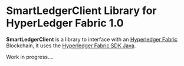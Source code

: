 # SmartLedgerClient Library for HyperLedger Fabric 1.0

**SmartLedgerClient** is a library to interface with an [Hyperledger Fabric](https://hyperledger-fabric.readthedocs.io/en/latest/) Blockchain, it uses the [Hyperledger Fabric SDK Java](https://github.com/hyperledger/fabric-sdk-java).

Work in progress....

